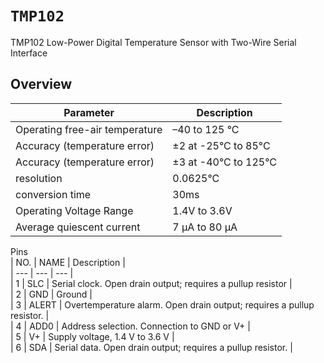 # ``TMP102``

TMP102 Low-Power Digital Temperature Sensor with Two-Wire Serial Interface

## Overview
  
| Parameter | Description |  
| --- | --- |  
| Operating free-air temperature | –40 to 125 °C |
| Accuracy (temperature error) | ±2 at -25°C to 85°C |  
| Accuracy (temperature error) | ±3 at -40°C to 125°C |  
| resolution | 0.0625°C |  
| conversion time | 30ms |  
| Operating Voltage Range | 1.4V to 3.6V |  
| Average quiescent current | 7 μA to 80 μA |  
  
Pins  
| NO. | NAME | Description |  
| --- | --- | --- |  
| 1 | SLC | Serial clock. Open drain output; requires a pullup resistor |  
| 2 | GND | Ground |  
| 3 | ALERT | Overtemperature alarm. Open drain output; requires a pullup resistor. |  
| 4 | ADD0 | Address selection. Connection to GND or V+ |  
| 5 | V+ | Supply voltage, 1.4 V to 3.6 V |  
| 6 | SDA | Serial data. Open drain output; requires a pullup resistor. |  
